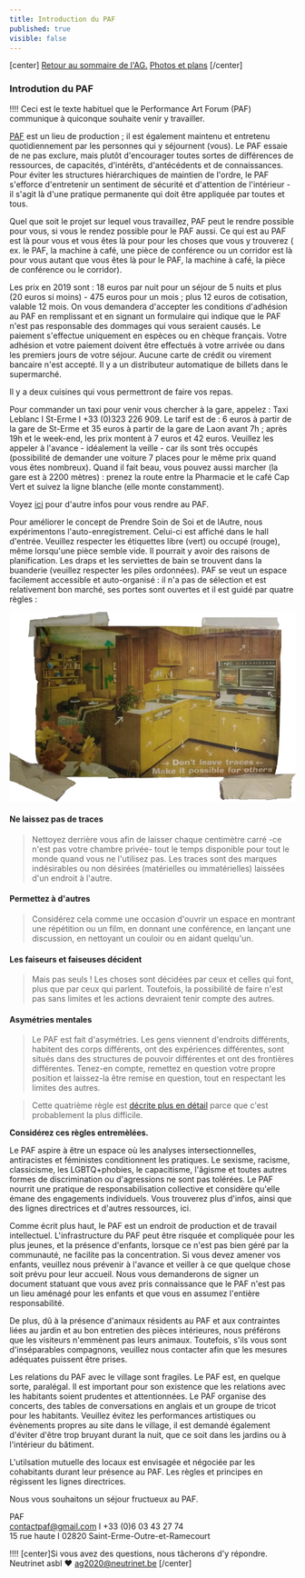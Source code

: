 ```yaml
---
title: Introduction du PAF
published: true
visible: false
---
```


[center]
[Retour au sommaire de l'AG.](/ag2020?classes=btn,btn-primary) [Photos et plans](/ag2020/paf/lieu?classes=btn,btn-error) 
[/center]

### Introdution du PAF <div id="introduction"></div>

!!!! Ceci est le texte habituel que le Performance Art Forum (PAF) communique à quiconque souhaite venir y travailler.

[PAF](http://pa-f.net/) est un lieu de production ; il est également maintenu et entretenu quotidiennement par les personnes qui y séjournent (vous). Le PAF essaie de ne pas exclure, mais plutôt d'encourager toutes sortes de différences de ressources, de capacités, d'intérêts, d'antécédents et de connaissances. Pour éviter les structures hiérarchiques de maintien de l'ordre, le PAF s'efforce d'entretenir un sentiment de sécurité et d'attention de l'intérieur - il s'agit là d'une pratique permanente qui doit être appliquée par toutes et tous.

Quel que soit le projet sur lequel vous travaillez, PAF peut le rendre possible pour vous, si vous le rendez possible pour le PAF aussi. Ce qui est au PAF est là pour vous et vous êtes là pour pour les choses que vous y trouverez ( ex. le PAF, la machine à café, une pièce de conférence ou un corridor est là pour vous autant que vous êtes là pour le PAF, la machine à café, la pièce de conférence ou le corridor).
 
Les prix en 2019 sont : 18 euros par nuit pour un séjour de 5 nuits et plus (20 euros si moins) - 475 euros pour un mois ; plus 12 euros de cotisation, valable 12 mois.
On vous demandera d'accepter les conditions d'adhésion au PAF en remplissant et en signant un formulaire qui indique que le PAF n'est pas responsable des dommages qui vous seraient causés. Le paiement s'effectue uniquement en espèces ou en chèque français. Votre adhésion et votre paiement doivent être effectués à votre arrivée ou dans les premiers jours de votre séjour. Aucune carte de crédit ou virement bancaire n'est accepté. Il y a un distributeur automatique de billets dans le supermarché.

Il y a deux cuisines qui vous permettront de faire vos repas.
 
Pour commander un taxi pour venir vous chercher à la gare, appelez : Taxi Leblanc I St-Erme I +33 (0)323 226 909.
Le tarif est de : 6 euros à partir de la gare de St-Erme et 35 euros à partir de la gare de Laon avant 7h ; après 19h et le week-end, les prix montent à 7 euros et 42 euros.
Veuillez les appeler à l'avance - idéalement la veille - car ils sont très occupés (possibilité de demander une voiture 7 places pour le même prix quand vous êtes nombreux). Quand il fait beau, vous pouvez aussi marcher (la gare est à 2200 mètres) : prenez la route entre la Pharmacie et le café Cap Vert et suivez la ligne blanche (elle monte constamment).
 
Voyez [ici](http://pa-f.net/basics/directions) pour d'autre infos pour vous rendre au PAF.

Pour améliorer le concept de Prendre Soin de Soi et de lAutre, nous expérimentons l'auto-enregistrement. Celui-ci est affiché dans le hall d'entrée. Veuillez respecter les étiquettes libre (vert) ou occupé (rouge), même lorsqu'une pièce semble vide. Il pourrait y avoir des raisons de planification. Les draps et les serviettes de bain se trouvent dans la buanderie (veuillez respecter les piles ordonnées).
PAF se veut un espace facilement accessible et auto-organisé : il n'a pas de sélection et est relativement bon marché, ses portes sont ouvertes et il est guidé par quatre règles :

![](dont_leave_traces.png)

#### Ne laissez pas de traces

> Nettoyez derrière vous afin de laisser chaque centimètre carré -ce n'est pas votre chambre privée- tout le temps disponible pour tout le monde quand vous ne l'utilisez pas.
> Les traces sont des marques indésirables ou non désirées (matérielles ou immatérielles) laissées d'un endroit à l'autre.

#### Permettez à d'autres

> Considérez cela comme une occasion d'ouvrir un espace en montrant une répétition ou un film, en donnant une conférence, en lançant une discussion, en nettoyant un couloir ou en aidant quelqu'un.

#### Les faiseurs et faiseuses décident

> Mais pas seuls ! Les choses sont décidées par ceux et celles qui font, plus que par ceux qui parlent. Toutefois, la possibilité de faire n'est pas sans limites et les actions devraient tenir compte des autres.

#### Asymétries mentales

> Le PAF est fait d'asymétries. Les gens viennent d'endroits différents, habitent des corps différents, ont des expériences différentes, sont situés dans des structures de pouvoir différentes et ont des frontières différentes. Tenez-en compte, remettez en question votre propre position et laissez-la être remise en question, tout en respectant les limites des autres. 

> Cette quatrième règle est [décrite plus en détail](/ag2020/paf/responsabilite) parce que c'est probablement la plus difficile.

**Considérez ces règles entremèlées.**

Le PAF aspire à être un espace où les analyses intersectionnelles, antiracistes et féministes conditionnent les pratiques. Le sexisme, racisme, classicisme, les LGBTQ+phobies, le capacitisme, l'âgisme et toutes autres formes de discrimination ou d'agressions ne sont pas tolérées. Le PAF nourrit une pratique de responsabilisation collective et considère qu'elle émane des engagements individuels. Vous trouverez plus d'infos, ainsi que des lignes directrices et d'autres ressources, ici.
 
Comme écrit plus haut, le PAF est un endroit de production et de travail intellectuel. L'infrastructure du PAF peut être risquée et compliquée pour les plus jeunes, et la présence d'enfants, lorsque ce n'est pas bien géré par la communauté, ne facilite pas la concentration. Si vous devez amener vos enfants, veuillez nous prévenir à l'avance et veiller à ce que quelque chose soit prévu pour leur accueil. Nous vous demanderons de signer un document statuant que vous avez pris connaissance que le PAF n'est pas un lieu aménagé pour les enfants et que vous en assumez l'entière responsabilité.

De plus, dû à la présence d'animaux résidents au PAF et aux contraintes liées au jardin et au bon entretien des pièces intérieures, nous préférons que les visiteurs n'emmènent pas leurs animaux. Toutefois, s'ils vous sont d'inséparables compagnons, veuillez nous contacter afin que les mesures adéquates puissent être prises.

Les relations du PAF avec le village sont fragiles. Le PAF est, en quelque sorte, paralégal. Il est important pour son existence que les relations avec les habitants soient prudentes et attentionnées. Le PAF organise des concerts, des tables de conversations en anglais et un groupe de tricot pour les habitants. Veuillez évitez les performances artistiques ou évènements propres au site dans le village, il est demandé également d'éviter d'être trop bruyant durant la nuit, que ce soit dans les jardins ou à l'intérieur du bâtiment.
 
L'utilsation mutuelle des locaux est envisagée et négociée par les cohabitants durant leur présence au PAF. Les règles et principes en régissent les lignes directrices. 

Nous vous souhaitons un séjour fructueux au PAF.

PAF<br/>
contactpaf@gmail.com I +33 (0)6 03 43 27 74<br/>
15 rue haute I 02820 Saint-Erme-Outre-et-Ramecourt

!!!! [center]Si vous avez des questions, nous tâcherons d'y répondre.</br>Neutrinet asbl ♥ <a href="mailto:ag2020@neutrinet.be?subject=[AGFFDN2020] PAF introduction&body=Étant passé·e par la page d'introduction du PAF, j'ai l'une ou l'autre question remarque ou commentaire.%0D%0A%0D%0A%0D%0A">ag2020@neutrinet.be</a> [/center]